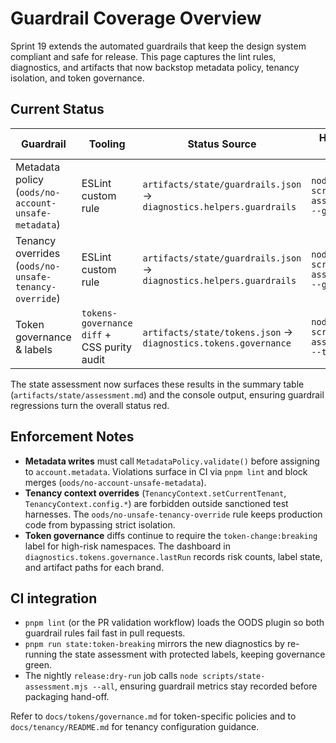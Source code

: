 # Guardrail Coverage Overview

Sprint 19 extends the automated guardrails that keep the design system compliant and safe for release. This page captures the lint rules, diagnostics, and artifacts that now backstop metadata policy, tenancy isolation, and token governance.

## Current Status

| Guardrail | Tooling | Status Source | How to Re-run |
| --- | --- | --- | --- |
| Metadata policy (`oods/no-account-unsafe-metadata`) | ESLint custom rule | `artifacts/state/guardrails.json` → `diagnostics.helpers.guardrails` | `node scripts/state-assessment.mjs --guardrails`
| Tenancy overrides (`oods/no-unsafe-tenancy-override`) | ESLint custom rule | `artifacts/state/guardrails.json` → `diagnostics.helpers.guardrails` | `node scripts/state-assessment.mjs --guardrails`
| Token governance & labels | `tokens-governance diff` + CSS purity audit | `artifacts/state/tokens.json` → `diagnostics.tokens.governance` | `node scripts/state-assessment.mjs --tokens`

The state assessment now surfaces these results in the summary table (`artifacts/state/assessment.md`) and the console output, ensuring guardrail regressions turn the overall status red.

## Enforcement Notes

- **Metadata writes** must call `MetadataPolicy.validate()` before assigning to `account.metadata`. Violations surface in CI via `pnpm lint` and block merges (`oods/no-account-unsafe-metadata`).
- **Tenancy context overrides** (`TenancyContext.setCurrentTenant`, `TenancyContext.config.*`) are forbidden outside sanctioned test harnesses. The `oods/no-unsafe-tenancy-override` rule keeps production code from bypassing strict isolation.
- **Token governance** diffs continue to require the `token-change:breaking` label for high-risk namespaces. The dashboard in `diagnostics.tokens.governance.lastRun` records risk counts, label state, and artifact paths for each brand.

## CI integration

- `pnpm lint` (or the PR validation workflow) loads the OODS plugin so both guardrail rules fail fast in pull requests.
- `pnpm run state:token-breaking` mirrors the new diagnostics by re-running the state assessment with protected labels, keeping governance green.
- The nightly `release:dry-run` job calls `node scripts/state-assessment.mjs --all`, ensuring guardrail metrics stay recorded before packaging hand-off.

Refer to `docs/tokens/governance.md` for token-specific policies and to `docs/tenancy/README.md` for tenancy configuration guidance.
